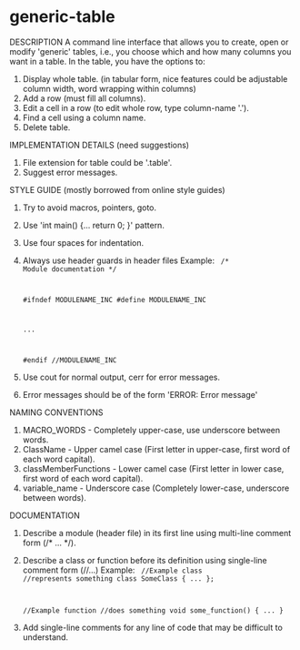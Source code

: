 # generic-table
DESCRIPTION
A command line interface that allows you to create, open or modify 'generic' tables,
i.e., you choose which and how many columns you want in a table. In the table, you have
the options to:
1. Display whole table.
   (in tabular form, nice features could be adjustable column width, word wrapping within columns)
2. Add a row (must fill all columns).
3. Edit a cell in a row (to edit whole row, type column-name '.').
4. Find a cell using a column name.
5. Delete table.

IMPLEMENTATION DETAILS (need suggestions)
1. File extension for table could be '.table'.
2. Suggest error messages.

STYLE GUIDE (mostly borrowed from online style guides)
1. Try to avoid macros, pointers, goto.
2. Use 'int main() {... return 0; }' pattern.
3. Use four spaces for indentation.
4. Always use header guards in header files
   Example:
   <code>
   /* Module documentation */
   
   #ifndef MODULENAME_INC
   #define MODULENAME_INC
   
   ...
   
   #endif       //MODULENAME_INC
   </code>
5. Use cout for normal output, cerr for error messages.
6. Error messages should be of the form 'ERROR: Error message'

NAMING CONVENTIONS
1. MACRO_WORDS - Completely upper-case, use underscore between words.
2. ClassName - Upper camel case (First letter in upper-case, first word of each word capital).
3. classMemberFunctions - Lower camel case (First letter in lower case, first word of each word capital).
4. variable_name - Underscore case (Completely lower-case, underscore between words).

DOCUMENTATION
1. Describe a module (header file) in its first line using multi-line comment form (/* ... */).
2. Describe a class or function before its definition using single-line comment form (//...)
   Example:
   <code>
   //Example class
   //represents something
   class SomeClass {
       ...
   };
   
   //Example function
   //does something
   void some_function() {
       ...
   }
   </code>
3. Add single-line comments for any line of code that may be difficult to understand.
